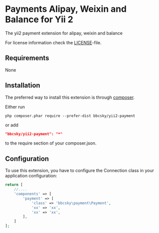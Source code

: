 Payments Alipay, Weixin and Balance for Yii 2
===============================================

The yii2 payment extension for alipay, weixin and balance

For license information check the [LICENSE](LICENSE.md)-file.


Requirements
------------

None

Installation
------------

The preferred way to install this extension is through [composer](http://getcomposer.org/download/).

Either run

```
php composer.phar require --prefer-dist bbcsky/yii2-payment
```

or add

```json
"bbcsky/yii2-payment": "*"
```

to the require section of your composer.json.


Configuration
-------------

To use this extension, you have to configure the Connection class in your application configuration:

```php
return [
    //....
    'components' => [
        'payment' => [
            'class' => 'bbcsky\payment\Payment',
            'xx' => 'xx',
            'xx' => 'xx',
        ],
    ]
];
```

